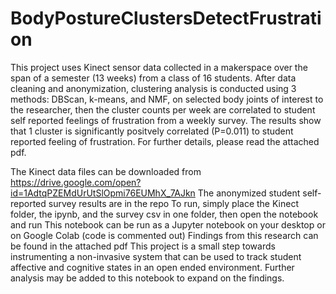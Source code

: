 # BodyPostureClustersDetectFrustration
This project uses Kinect sensor data collected in a makerspace over the span of a semester (13 weeks) from a class of 16 students. After data cleaning and anonymization, clustering analysis is conducted using 3 methods: DBScan, k-means, and NMF, on selected body joints of interest to the researcher, then the cluster counts per week are correlated to student self reported feelings of frustration from a weekly survey. The results show that 1 cluster is significantly positvely correlated (P=0.011) to student reported feeling of frustration. For further details, please read the attached pdf.

The Kinect data files can be downloaded from https://drive.google.com/open?id=1AdtqPZEMdUrUtSlOpmi76EUMhX_7AJkn
The anonymized student self-reported survey results are in the repo
To run, simply place the Kinect folder, the ipynb, and the survey csv in one folder, then open the notebook and run
This notebook can be run as a Jupyter notebook on your desktop or on Google Colab (code is commented out)
Findings from this research can be found in the attached pdf
This project is a small step towards instrumenting a non-invasive system that can be used to track student affective and cognitive states in an open ended environment. Further analysis may be added to this notebook to expand on the findings.
